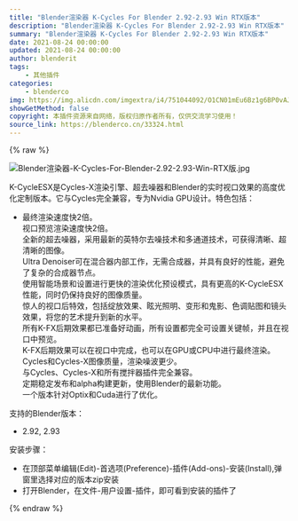 ```yaml
---
title: "Blender渲染器 K-Cycles For Blender 2.92-2.93 Win RTX版本"
description: "Blender渲染器 K-Cycles For Blender 2.92-2.93 Win RTX版本"
summary: "Blender渲染器 K-Cycles For Blender 2.92-2.93 Win RTX版本"
date: 2021-08-24 00:00:00
updated: 2021-08-24 00:00:00
author: blenderit
tags: 
    - 其他插件
categories:
    - blenderco
img: https://img.alicdn.com/imgextra/i4/751044092/O1CN01mEu6Bz1g6BP0vAJNn_!!751044092.jpg
showGetMethod: false
copyright: 本插件资源来自网络，版权归原作者所有，仅供交流学习使用！
source_link: https://blenderco.cn/33324.html
---
```


{% raw %}
<p><img class="aligncenter" src="https://img.alicdn.com/imgextra/i4/751044092/O1CN01mEu6Bz1g6BP0vAJNn_!!751044092.jpg" alt="Blender渲染器-K-Cycles-For-Blender-2.92-2.93-Win-RTX版.jpg"></p><p>K-CycleESX是Cycles-X渲染引擎、超去噪器和Blender的实时视口效果的高度优化定制版本。它与Cycles完全兼容，专为Nvidia GPU设计。特色包括：</p><ul>
<li>最终渲染速度快2倍。<br>
视口预览渲染速度快2倍。<br>
全新的超去噪器，采用最新的英特尔去噪技术和多通道技术，可获得清晰、超清晰的图像。<br>
Ultra Denoiser可在混合器内部工作，无需合成器，并具有良好的性能，避免了复杂的合成器节点。<br>
使用智能场景和设置进行更快的渲染优化预设模式，具有更高的K-CycleESX性能，同时仍保持良好的图像质量。<br>
惊人的视口后特效，包括绽放效果、眩光照明、变形和鬼影、色调贴图和镜头效果，将您的艺术提升到新的水平。<br>
所有K-FX后期效果都已准备好动画，所有设置都完全可设置关键帧，并且在视口中预览。<br>
K-FX后期效果可以在视口中完成，也可以在GPU或CPU中进行最终渲染。<br>
Cycles和Cycles-X图像质量，渲染噪波更少。<br>
与Cycles、Cycles-X和所有搅拌器插件完全兼容。<br>
定期稳定发布和alpha构建更新，使用Blender的最新功能。<br>
一个版本针对Optix和Cuda进行了优化。</li>
</ul><p>支持的Blender版本：</p><ul>
<li>2.92, 2.93</li>
</ul><p>安装步骤：</p><ul>
<li>在顶部菜单编辑(Edit)-首选项(Preference)-插件(Add-ons)-安装(Install),弹窗里选择对应的版本zip安装</li>
<li>打开Blender，在文件-用户设置-插件，即可看到安装的插件了</li>
</ul>
<div style="display: none">blenderco</div>
{% endraw %}